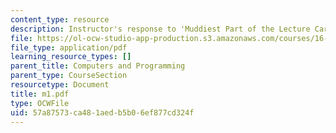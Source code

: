 ```yaml
---
content_type: resource
description: Instructor's response to 'Muddiest Part of the Lecture Cards'.
file: https://ol-ocw-studio-app-production.s3.amazonaws.com/courses/16-01-unified-engineering-i-ii-iii-iv-fall-2005-spring-2006/57a87573ca481aedb5b06ef877cd324f_m1.pdf
file_type: application/pdf
learning_resource_types: []
parent_title: Computers and Programming
parent_type: CourseSection
resourcetype: Document
title: m1.pdf
type: OCWFile
uid: 57a87573-ca48-1aed-b5b0-6ef877cd324f
---
```

